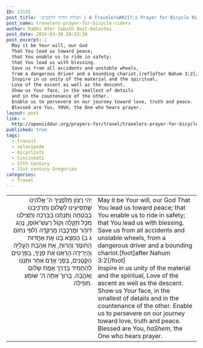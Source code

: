 ```yaml
---
ID: 13155
post_title: 'תפילת הדרך לרוכבים | A Traveler&#8217;s Prayer for Bicycle Riders by Rabbis Rachel and Ofer Sabath Beit-Halachmi'
post_name: travelers-prayer-for-bicycle-riders
author: Rabbi Ofer Sabath Beit-Halachmi
post_date: 2016-03-30 20:53:36
post_excerpt: |
  May it be Your will, our God
  That You lead us toward peace;
  that You enable us to ride in safety;
  that You lead us with blessing.
  Save us from all accidents and unstable wheels,
  from a dangerous driver and a bounding chariot.[ref]after Nahum 3:2[/ref]&nbsp;<br />
  Inspire in us unity of the material and the spiritual,
  Love of the ascent as well as the descent.
  Show us Your face, in the smallest of details
  and in the countenance of the other.
  Enable us to persevere on our journey toward love, truth and peace.
  Blessed are You, YHVH, the One who hears prayer.
layout: post
link: >
  http://opensiddur.org/prayers-for/travel/travelers-prayer-for-bicycle-riders/
published: true
tags:
  - transit
  - velocipede
  - bicyclists
  - Cincinnati
  - 57th Century
  - 21st century Gregorian
categories:
  - Travel
---
```

<table style="margin-left: auto;margin-right: auto;">
<tbody>
<tr><td style="vertical-align:top;" width="46%">
<div class="liturgy" style="text-align: right;"><span lang="he">
יְהִי רָצוֹן מִלְּפָנֶיךָ ה' אֱלֹהֵינוּ
שֶתַּסִּיעֵינוּ לְשָלוֹם 
וְתַרְכִּיבִנוּ בְּבִטְחָה 
וְתַנְחֵנוּ בִּבְרָכָה
וְתַצִּילֵנוּ מִכָּל תַּקָּלָה וְקוֹל רַעַשׁ־אוֹפָן, 
נֶהָג דֹּוהֵר וּמֶרְכָּבָה מְרַקֵּדָה <span class="citation">(לפי נחום ג ב)</span>
הַמְצֵא בָּנוּ אֶת אַחֲדוּת הָחוֹמֶר וְהָרוּחַ, 
אֶת אַהֲבַת הָעֲלִיָּה וְהַיְּרִידָה
הַרְאֵנוּ אֶת פָּנֶיךָ, בַּפְּרָטִים הַקְּטָנִים, 
בִּפְנֵי אָדָם אַחֵר
וּתְנֵנּוּ לְהַתְמִיד בְּדֶרֶך אֶמֶת שָלוֹם וְאַהֲבָה.
בָּרוּך אַתָּה ה' שוֹמֵעַ תְּפִילָּה.
</span></div></td>

<td style="vertical-align:top;" width="53%">
<div class="english">
May it be Your will, our God
That You lead us toward peace;
that You enable us to ride in safety; 
that You lead us with blessing.
Save us from all accidents and unstable wheels,
from a dangerous driver and a bounding chariot.[foot]after Nahum 3:2[/foot]&nbsp;<br />
Inspire in us unity of the material and the spiritual, 
Love of the ascent as well as the descent.
Show us Your face, in the smallest of details
and in the countenance of the other. 
Enable us to persevere on our journey toward love, truth and peace.
Blessed are You, <em>haShem</em>, the One who hears prayer. 
</div></td>
</tr>
</tbody></table>

